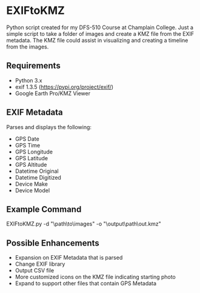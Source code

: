 # EXIFtoKMZ
Python script created for my DFS-510 Course at Champlain College. Just a simple script to take a folder of images and create a KMZ file from the EXIF metadata. The KMZ file could assist in visualizing and creating a timeline from the images.

## Requirements
- Python 3.x
- exif 1.3.5 (https://pypi.org/project/exif/)
- Google Earth Pro/KMZ Viewer

## EXIF Metadata
Parses and displays the following:
- GPS Date
- GPS Time
- GPS Longitude
- GPS Latitude
- GPS Altitude
- Datetime Original
- Datetime Digitized
- Device Make
- Device Model

## Example Command
EXIFtoKMZ.py -d "\path\to\images" -o "\output\path\out.kmz"

## Possible Enhancements
- Expansion on EXIF Metadata that is parsed
- Change EXIF library
- Output CSV file 
- More customized icons on the KMZ file indicating starting photo
- Expand to support other files that contain GPS Metadata
